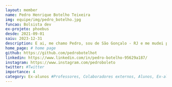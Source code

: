 ```yaml
---
layout: member
name: Pedro Henrique Botelho Teixeira
img: equipe/img/pedro_botelho.jpg
funcao: Bolsista dev
ex-projeto: phoebus 
desde: 2021-09-01
saiu: 2023-12-31
description: E ai, me chamo Pedro, sou de São Gonçalo - RJ e me mudei para PB para cursar Sistemas de Informação na Universidade Federal da Paraíba (UFPB) - Campus IV, em Rio Tinto-PB, sou colaborador na empresa Phoebus desde 2021 e atualmente tenho trabalhado com desenvolvimento de Software utilizando Java Xml e Gradle. 
home_page: # home page
github: https://github.com/pedrobotelhot
linkedin: https://www.linkedin.com/in/pedro-botelho-95629a187/
instagram: https://www.instagram.com/pedroboleto
twitter: #Twitter
importance: 4
category: Ex-alunos #Professores, Colaboradores externos, Alunos, Ex-alunos
---
```

